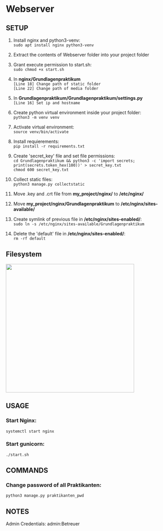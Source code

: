 # Webserver

## SETUP

1. Install nginx and python3-venv:  
    ```sudo apt install nginx python3-venv```  
 
2. Extract the contents of Webserver folder into your project folder  

3. Grant execute permission to start.sh:  
    ```sudo chmod +x start.sh```

4. In **nginx/Grundlagenpraktikum**  
    ```[Line 18] Change path of static folder```  
    ```[Line 22] Change path of media folder```  

5. In **Grundlagenpraktikum/Grundlagenpraktikum/settings.py**  
    ``` [Line 16] Set ip and hostname ```

6. Create python virtual environment inside your project folder:  
    ```python3 -m venv venv```  
    
7. Activate virtual environment:  
    ```source venv/bin/activate```  
    
8. Install requierements:  
    ```pip install -r requirements.txt```  
    
9. Create 'secret_key' file and set file permissions:  
    ``` cd Grundlagenpraktikum && python3 -c 'import secrets; print(secrets.token_hex(100))' > secret_key.txt ```  
    ``` chmod 600 secret_key.txt ```  

10. Collect static files:  
    ```python3 manage.py collectstatic```  

11. Move .key and .crt file from **my_project/nginx/** to **/etc/nginx/**  

12. Move **my_project/nginx/Grundlagenpraktikum** to **/etc/nginx/sites-available/**

13. Create symlink of previous file in **/etc/nginx/sites-enabled/**:  
    ```sudo ln -s /etc/nginx/sites-available/Grundlagenpraktikum```

14. Delete the 'default' file in **/etc/nginx/sites-enabled/**:  
    ```rm -rf default```

## Filesystem

<img src="https://user-images.githubusercontent.com/85405690/159138442-67dcfa67-40c7-43a1-9b75-5a7ee76d48e2.png" height="400">  
  
## USAGE

### Start Nginx:  

    systemctl start nginx  
  
### Start gunicorn:  

    ./start.sh  
  
## COMMANDS

### Change password of all Praktikanten:  

    python3 manage.py praktikanten_pwd

## NOTES

Admin Credentials: admin:Betreuer
